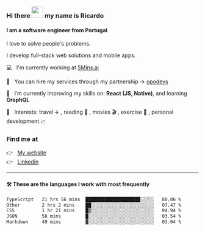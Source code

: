 ### Hi there <img src="https://raw.githubusercontent.com/iampavangandhi/iampavangandhi/master/gifs/Hi.gif" width="30"> my name is Ricardo
#### I am a software engineer from Portugal
I love to solve people's problems.

I develop full-stack web solutions and mobile apps.

💻  &nbsp; I'm currently working at <a href="https://5mins.ai/">5Mins.ai</a>

💼  &nbsp; You can hire my services through my partnership -> <a href="https://github.com/opodevs">opodevs</a>

🌱 &nbsp; I’m currently improving my skills on: **React (JS, Native)**, and learning **GraphQL**

💙 &nbsp; Interests: travel ✈️ , reading 📖 , movies 🎬 , exercise 🏃 , personal development 📈

### Find me at

<p align="left">
  👉  &nbsp;
  <a href="https://ricardopbarbosa.com" target="_blank">
    My website
  </a>
  <br/>
  👉 &nbsp;
  <a href="https://www.linkedin.com/in/ricardopbarbosa" target="_blank">
    Linkedin
  </a>
</p>

<hr />

#### 🛠 These are the languages I work with most frequently
<!--START_SECTION:waka-->

```txt
TypeScript   21 hrs 56 mins  ████████████████████░░░░░   80.06 %
Other        2 hrs 2 mins    ██░░░░░░░░░░░░░░░░░░░░░░░   07.47 %
CSS          1 hr 21 mins    █▒░░░░░░░░░░░░░░░░░░░░░░░   04.94 %
JSON         58 mins         █░░░░░░░░░░░░░░░░░░░░░░░░   03.54 %
Markdown     49 mins         ▓░░░░░░░░░░░░░░░░░░░░░░░░   03.04 %
```

<!--END_SECTION:waka-->
